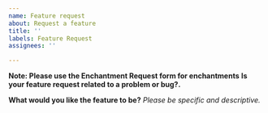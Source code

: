 ```yaml
---
name: Feature request
about: Request a feature
title: ''
labels: Feature Request
assignees: ''

---
```


**Note: Please use the Enchantment Request form for enchantments**
**Is your feature request related to a problem or bug?.**


**What would you like the feature to be?**
_Please be specific and descriptive._
